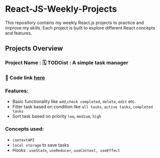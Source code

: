 # React-JS-Weekly-Projects
This repository contains my weekly React.js projects to practice and improve my skills. Each project is built to explore different React concepts and features.

## Projects Overview

### Project Name : 🗓️ TODOist : A simple task manager

### :paperclip: Code link  [here](https://github.com/charukirti/React-JS-Weekly-Projects/tree/main/TODOist)

### Features: 
  - Basic functionality like `add`,`check completed`, `delete`, `edit` etc.
  - Filter task based on condition like `all tasks`, `active tasks`, `completed tasks`
  - Sort task based on priority `low`, `medium`, `high`

### Concepts used: 
  - `contextAPI`
  - `local storage` to save tasks
  - Hooks : `useState`, `useReducer`, `useContext, useEffect`
    
  




